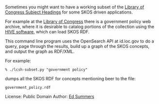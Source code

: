 Sometimes you might want to have a working subset of the [Library of Congress Subject Headings](http://en.wikipedia.org/wiki/Library_of_Congress_Subject_Headings) for some SKOS driven applications.

For example at the [Library of Congress](http://loc.gov) there is a government
policy web archive, where it is desirable to catalog portions of the collection
using the [HIVE software](http://code.google.com/p/hive-mrc/), which can load
SKOS RDF.

This command line program uses the OpenSearch API at
id.loc.gov to do a query, page through the results, build up a graph
of the SKOS concepts, and output the graph as RDF/XML.

For example:

    % ./lcsh-subset.py "government policy"

dumps all the SKOS RDF for concepts mentioning beer to the file:

    government_policy.rdf


License: Public Domain
Author: [Ed Summers](mailto:ehs@pobox.com)
